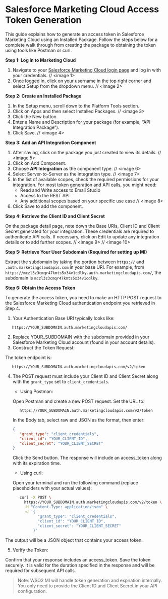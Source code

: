 # Salesforce Marketing Cloud Access Token Generation

This guide explains how to generate an access token in Salesforce Marketing Cloud using an Installed Package. Follow the steps below for a complete walk through from creating the package to obtaining the token using tools like Postman or curl.

**Step 1: Log in to Marketing Cloud**

1. Navigate to your [Salesforce Marketing Cloud login page](https://mc.exacttarget.com/cloud/login.html) and log in with your credentials.
// <image 1>
2. Once logged in, click on your username in the top right corner and select Setup from the dropdown menu.
// <image 2>
   
**Step 2: Create an Installed Package**
   
1. In the Setup menu, scroll down to the Platform Tools section.
2. Click on Apps and then select Installed Packages.
// <image 3>
3. Click the New button.
4. Enter a Name and Description for your package (for example, “API Integration Package”).
5. Click Save.
// <image 4>

**Step 3: Add an API Integration Component**

1. After saving, click on the package you just created to view its details.
// <image 5>
2. Click on Add Component.
3. Choose **API Integration** as the component type.
// <image 6>
4. Select Server-to-Server as the integration type.
// <image 7> 
5. In the list of available scopes, check the required permissions for your integration. For most token generation and API calls, you might need:
     * Read and Write access to Email Studio
     * Access to the REST API
     * Any additional scopes based on your specific use case
// <image 8>
6. Click Save to add the component.

**Step 4: Retrieve the Client ID and Client Secret**

On the package detail page, note down the Base URIs, Client ID and Client Secret generated for your integration. These credentials are required to authenticate API calls.
If necessary, click on Edit to update any integration details or to add further scopes.
// <image 9>
// <image 10>

**Step 5: Retrieve Your User Subdomain (Required for setting up MI)** 

Extract the subdomain by taking the portion between `https://` and `.auth.marketingcloudapis.com` in your base URI. For example, from `https://mczl3z3cmqr47kmts5x34v1cdlky.auth.marketingcloudapis.com/`, the subdomain is `mczl3z3cmqr47kmts5x34v1cdlky`.

**Step 6: Obtain the Access Token**

To generate the access token, you need to make an HTTP POST request to the Salesforce Marketing Cloud authentication endpoint you retrieved in Step 4.

1. Your Authentication Base URI typically looks like:

```
   https://YOUR_SUBDOMAIN.auth.marketingcloudapis.com/
```

2. Replace YOUR_SUBDOMAIN with the subdomain provided in your Salesforce Marketing Cloud account (found in your account details).
3. Construct the Token Request:

The token endpoint is:
```
   https://YOUR_SUBDOMAIN.auth.marketingcloudapis.com/v2/token
```

4. The POST request must include your Client ID and Client Secret along with the `grant_type` set to `client_credentials`.

    - Using Postman:
   
   Open Postman and create a new POST request.
   Set the URL to:
   ```
      https://YOUR_SUBDOMAIN.auth.marketingcloudapis.com/v2/token
   ```
   
   In the Body tab, select raw and JSON as the format, then enter:
   ```json
   {
      "grant_type": "client_credentials",
      "client_id": "YOUR_CLIENT_ID",
      "client_secret": "YOUR_CLIENT_SECRET"
   }
   ```
   
   Click the Send button.
   The response will include an access_token along with its expiration time.

   - Using curl:

   Open your terminal and run the following command (replace placeholders with your actual values):
   ```sh
      curl -X POST \
        https://YOUR_SUBDOMAIN.auth.marketingcloudapis.com/v2/token \
        -H "Content-Type: application/json" \
        -d '{
              "grant_type": "client_credentials",
              "client_id": "YOUR_CLIENT_ID",
              "client_secret": "YOUR_CLIENT_SECRET"
            }'
   ```
The output will be a JSON object that contains your access token.

5. Verify the Token:

Confirm that your response includes an access_token.
Save the token securely. It is valid for the duration specified in the response and will be required for subsequent API calls.

> Note: WSO2 MI will handle token generation and expiration internally. You only need to provide the Client ID and Client Secret in your API configuration.
